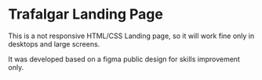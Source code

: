 # Trafalgar Landing Page
This is a not responsive HTML/CSS Landing page, so it will work fine only in desktops and large screens.

It was developed based on a figma public design for skills improvement only.

